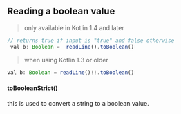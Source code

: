 ## Reading a boolean value

> only available in Kotlin 1.4 and later

```js
// returns true if input is "true" and false otherwise
 val b: Boolean =  readLine().toBoolean()

```

> when using Kotlin 1.3 or older

```ts
val b: Boolean = readLine()!!.toBoolean()

```

#### toBooleanStrict()
this is used to convert a string to a boolean value.
 